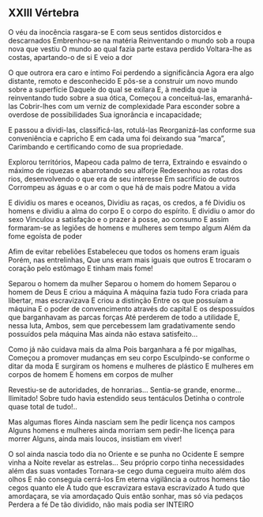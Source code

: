 ## XXIII Vértebra

O véu da inocência rasgara-se
E com seus sentidos distorcidos e descarnados
Embrenhou-se na matéria
Reinventando o mundo sob a roupa nova que vestiu
O mundo ao qual fazia parte estava perdido
Voltara-lhe as costas, apartando-o de si
E veio a dor

O que outrora era caro e íntimo
Foi perdendo a significância
Agora era algo distante, remoto e desconhecido
E pôs-se a construir um novo mundo sobre a superfície
Daquele do qual se exilara
E, à medida que ia reinventando tudo sobre a sua ótica,
Começou a conceituá-las, emaranhá-las
Cobrir-lhes com um verniz de complexidade
Para esconder sobre a overdose de possibilidades
Sua ignorância e incapacidade;

E passou a dividi-las, classificá-las, rotulá-las
Reorganizá-las conforme sua conveniência e capricho
E em cada uma foi deixando sua “marca”,
Carimbando e certificando como de sua propriedade.

Explorou territórios,
Mapeou cada palmo de terra,
Extraindo e esvaindo o máximo de riquezas e abarrotando seu alforje
Redesenhou as rotas dos rios, desenvolvendo o que era de seu interesse
Em sacrifício de outros
Corrompeu as águas e o ar com o que há de mais podre
Matou a vida

E dividiu os mares e oceanos,
Dividiu as raças, os credos, a fé
Dividiu os homens e dividiu a alma do corpo
E o corpo do espírito.
E dividiu o amor do sexo
Vinculou a satisfação e o prazer à posse, ao consumo
E assim formaram-se as legiões de homens e mulheres sem tempo algum
Além da fome egoísta de poder

Afim de evitar rebeliões
Estabeleceu que todos os homens eram iguais
Porém, nas entrelinhas,
Que uns eram mais iguais que outros
E trocaram o coração pelo estômago
E tinham mais fome!

Separou o homem da mulher
Separou o homem do homem
Separou o homem de Deus
E criou a máquina
A máquina fazia tudo
Fora criada para libertar, mas escravizava
E criou a distinção
Entre os que possuíam a máquina
E o poder de convencimento através do capital
E os despossuídos que barganhavam as parcas forças
Até perderem de todo a utilidade
E, nessa luta,
Ambos, sem que percebessem
Iam gradativamente sendo possuídos pela máquina
Mas ainda não estava satisfeito...

Como já não cuidava mais da alma
Pois barganhara a fé por migalhas,
Começou a promover mudanças em seu corpo
Esculpindo-se conforme o ditar da moda
E surgiram os homens e mulheres de plástico
E mulheres em corpos de homem
E homens em corpos de mulher

Revestiu-se de autoridades, de honrarias...
Sentia-se grande, enorme... Ilimitado!
Sobre tudo havia estendido seus tentáculos
Detinha o controle quase total de tudo!..

Mas algumas flores
Ainda nasciam sem lhe pedir licença nos campos
Alguns homens e mulheres ainda morriam sem pedir-lhe licença para morrer
Alguns, ainda mais loucos, insistiam em viver!

O sol ainda nascia todo dia no Oriente e se punha no Ocidente
E sempre vinha a Noite revelar as estrelas...
Seu próprio corpo tinha necessidades além das suas vontades
Tornara-se cego duma cegueira muito além dos olhos
E não conseguia cerrá-los
Em eterna vigilância a outros homens tão cegos quanto ele
A tudo que escravizara estava escravizado
A tudo que amordaçara, se via amordaçado
Quis então sonhar, mas só via pedaços
Perdera a fé
De tão dividido, não mais podia ser INTEIRO
